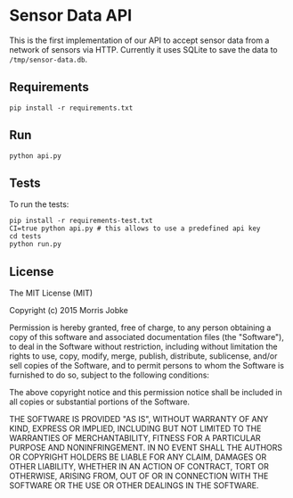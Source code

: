 # Sensor Data API

This is the first implementation of our API to accept sensor data from a
network of sensors via HTTP. Currently it uses SQLite to save the data
to `/tmp/sensor-data.db`.

## Requirements

    pip install -r requirements.txt

## Run

    python api.py

## Tests

To run the tests:

    pip install -r requirements-test.txt
    CI=true python api.py # this allows to use a predefined api key
    cd tests
    python run.py

## License

The MIT License (MIT)

Copyright (c) 2015 Morris Jobke

Permission is hereby granted, free of charge, to any person obtaining a copy
of this software and associated documentation files (the "Software"), to deal
in the Software without restriction, including without limitation the rights
to use, copy, modify, merge, publish, distribute, sublicense, and/or sell
copies of the Software, and to permit persons to whom the Software is
furnished to do so, subject to the following conditions:

The above copyright notice and this permission notice shall be included in all
copies or substantial portions of the Software.

THE SOFTWARE IS PROVIDED "AS IS", WITHOUT WARRANTY OF ANY KIND, EXPRESS OR
IMPLIED, INCLUDING BUT NOT LIMITED TO THE WARRANTIES OF MERCHANTABILITY,
FITNESS FOR A PARTICULAR PURPOSE AND NONINFRINGEMENT. IN NO EVENT SHALL THE
AUTHORS OR COPYRIGHT HOLDERS BE LIABLE FOR ANY CLAIM, DAMAGES OR OTHER
LIABILITY, WHETHER IN AN ACTION OF CONTRACT, TORT OR OTHERWISE, ARISING FROM,
OUT OF OR IN CONNECTION WITH THE SOFTWARE OR THE USE OR OTHER DEALINGS IN THE
SOFTWARE.